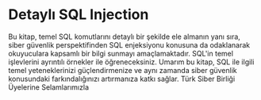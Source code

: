 # Detaylı SQL Injection
Bu kitap, temel SQL komutlarını detaylı bir şekilde ele almanın yanı sıra, siber güvenlik perspektifinden SQL enjeksiyonu konusuna da odaklanarak okuyuculara kapsamlı bir bilgi sunmayı amaçlamaktadır. SQL'in temel işlevlerini ayrıntılı örnekler ile öğreneceksiniz. Umarım bu kitap, SQL ile ilgili temel yeteneklerinizi güçlendirmenize ve aynı zamanda siber güvenlik  konusundaki farkındalığınızı artırmanıza katkı sağlar. Türk Siber Birliği Üyelerine Selamlarımızla
